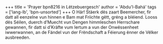 +++
title = 'Prayer bpn8216 in Lëtzebuergesch'
author = 'Abdu'l-Bahá'
tags = ['lang-lb', 'bpn-unsorted']
+++
O Här! Stäerk dës zaart  Beemercher, fir datt all eenzelne vun hinnen e Bam mat Friichte gëtt, gréng a bléiend. Looss dës Séilen, duerch d’Muecht vun Dengen himmleschen Herrschare gewannen, fir datt si d’Kräfte vum Iertum a vun der Onwëssenheet iwwerwannen, an de Fändel vun der Frëndschaft a Féierung ënner de Vëlker ausbreeden.
